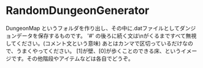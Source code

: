 # RandomDungeonGenerator
DungeonMap というフォルダを作り出し、その中に.datファイルとしてダンジョンデータを保存するものです。
'#' の後ろに続く文は\nがくるまですべて無視してください。(コメント文という意味)
あとはカンマで区切っているだけなので、うまくやってください。
[1]が壁、[0]が歩くことのできる床、というイメージです。その他階段やアイテムなどは各自でどうぞ。
